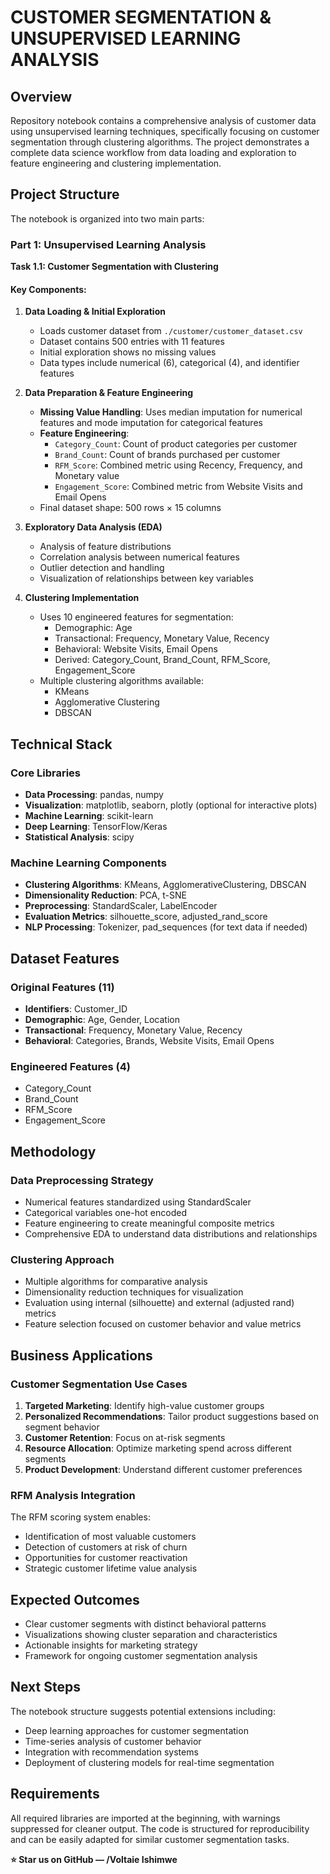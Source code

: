 # CUSTOMER SEGMENTATION & UNSUPERVISED LEARNING ANALYSIS

## Overview
Repository notebook contains a comprehensive analysis of customer data using unsupervised learning techniques, specifically focusing on customer segmentation through clustering algorithms. The project demonstrates a complete data science workflow from data loading and exploration to feature engineering and clustering implementation.

## Project Structure
The notebook is organized into two main parts:

### Part 1: Unsupervised Learning Analysis
**Task 1.1: Customer Segmentation with Clustering**

#### Key Components:

1. **Data Loading & Initial Exploration**
   - Loads customer dataset from `./customer/customer_dataset.csv`
   - Dataset contains 500 entries with 11 features
   - Initial exploration shows no missing values
   - Data types include numerical (6), categorical (4), and identifier features

2. **Data Preparation & Feature Engineering**
   - **Missing Value Handling**: Uses median imputation for numerical features and mode imputation for categorical features
   - **Feature Engineering**:
     - `Category_Count`: Count of product categories per customer
     - `Brand_Count`: Count of brands purchased per customer
     - `RFM_Score`: Combined metric using Recency, Frequency, and Monetary value
     - `Engagement_Score`: Combined metric from Website Visits and Email Opens
   - Final dataset shape: 500 rows × 15 columns

3. **Exploratory Data Analysis (EDA)**
   - Analysis of feature distributions
   - Correlation analysis between numerical features
   - Outlier detection and handling
   - Visualization of relationships between key variables

4. **Clustering Implementation**
   - Uses 10 engineered features for segmentation:
     - Demographic: Age
     - Transactional: Frequency, Monetary Value, Recency
     - Behavioral: Website Visits, Email Opens
     - Derived: Category_Count, Brand_Count, RFM_Score, Engagement_Score
   - Multiple clustering algorithms available:
     - KMeans
     - Agglomerative Clustering
     - DBSCAN

## Technical Stack

### Core Libraries
- **Data Processing**: pandas, numpy
- **Visualization**: matplotlib, seaborn, plotly (optional for interactive plots)
- **Machine Learning**: scikit-learn
- **Deep Learning**: TensorFlow/Keras
- **Statistical Analysis**: scipy

### Machine Learning Components
- **Clustering Algorithms**: KMeans, AgglomerativeClustering, DBSCAN
- **Dimensionality Reduction**: PCA, t-SNE
- **Preprocessing**: StandardScaler, LabelEncoder
- **Evaluation Metrics**: silhouette_score, adjusted_rand_score
- **NLP Processing**: Tokenizer, pad_sequences (for text data if needed)

## Dataset Features

### Original Features (11)
- **Identifiers**: Customer_ID
- **Demographic**: Age, Gender, Location
- **Transactional**: Frequency, Monetary Value, Recency
- **Behavioral**: Categories, Brands, Website Visits, Email Opens

### Engineered Features (4)
- Category_Count
- Brand_Count
- RFM_Score
- Engagement_Score

## Methodology

### Data Preprocessing Strategy
- Numerical features standardized using StandardScaler
- Categorical variables one-hot encoded
- Feature engineering to create meaningful composite metrics
- Comprehensive EDA to understand data distributions and relationships

### Clustering Approach
- Multiple algorithms for comparative analysis
- Dimensionality reduction techniques for visualization
- Evaluation using internal (silhouette) and external (adjusted rand) metrics
- Feature selection focused on customer behavior and value metrics

## Business Applications

### Customer Segmentation Use Cases
1. **Targeted Marketing**: Identify high-value customer groups
2. **Personalized Recommendations**: Tailor product suggestions based on segment behavior
3. **Customer Retention**: Focus on at-risk segments
4. **Resource Allocation**: Optimize marketing spend across different segments
5. **Product Development**: Understand different customer preferences

### RFM Analysis Integration
The RFM scoring system enables:
- Identification of most valuable customers
- Detection of customers at risk of churn
- Opportunities for customer reactivation
- Strategic customer lifetime value analysis

## Expected Outcomes
- Clear customer segments with distinct behavioral patterns
- Visualizations showing cluster separation and characteristics
- Actionable insights for marketing strategy
- Framework for ongoing customer segmentation analysis

## Next Steps
The notebook structure suggests potential extensions including:
- Deep learning approaches for customer segmentation
- Time-series analysis of customer behavior
- Integration with recommendation systems
- Deployment of clustering models for real-time segmentation

## Requirements
All required libraries are imported at the beginning, with warnings suppressed for cleaner output. The code is structured for reproducibility and can be easily adapted for similar customer segmentation tasks.

**⭐ Star us on GitHub — /Voltaie Ishimwe**
